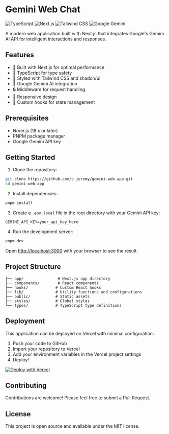 # Gemini Web Chat

![TypeScript](https://img.shields.io/badge/TypeScript-007ACC?style=for-the-badge&logo=typescript&logoColor=white)
![Next.js](https://img.shields.io/badge/Next.js-000000?style=for-the-badge&logo=next.js&logoColor=white)
![Tailwind CSS](https://img.shields.io/badge/Tailwind_CSS-38B2AC?style=for-the-badge&logo=tailwind-css&logoColor=white)
![Google Gemini](https://img.shields.io/badge/Gemini-4285F4?style=for-the-badge&logo=google&logoColor=white)

A modern web application built with Next.js that integrates Google's Gemini AI API for intelligent interactions and responses.

## Features

- 🚀 Built with Next.js for optimal performance
- 💎 TypeScript for type safety
- 🎨 Styled with Tailwind CSS and shadcn/ui
- 🤖 Google Gemini AI integration
- 🔒 Middleware for request handling
- 📱 Responsive design
- 🎯 Custom hooks for state management

## Prerequisites

- Node.js (18.x or later)
- PNPM package manager
- Google Gemini API key

## Getting Started

1. Clone the repository:
```bash
git clone https://github.com/c-jeremy/gemini-web-app.git
cd gemini-web-app
```

2. Install dependencies:
```bash
pnpm install
```

3. Create a `.env.local` file in the root directory with your Gemini API key:
```env
GEMINI_API_KEY=your_api_key_here
```

4. Run the development server:
```bash
pnpm dev
```

Open [http://localhost:3000](http://localhost:3000) with your browser to see the result.

## Project Structure

```
├── app/               # Next.js app directory
├── components/        # React components
├── hooks/            # Custom React hooks
├── lib/              # Utility functions and configurations
├── public/           # Static assets
├── styles/           # Global styles
└── types/            # TypeScript type definitions
```

## Deployment

This application can be deployed on Vercel with minimal configuration:

1. Push your code to GitHub
2. Import your repository to Vercel
3. Add your environment variables in the Vercel project settings
4. Deploy!

[![Deploy with Vercel](https://vercel.com/button)](https://vercel.com/new/clone?repository-url=https%3A%2F%2Fgithub.com%2Fc-jeremy%2Fgemini-web-app)

## Contributing

Contributions are welcome! Please feel free to submit a Pull Request.

## License

This project is open source and available under the MIT license.
